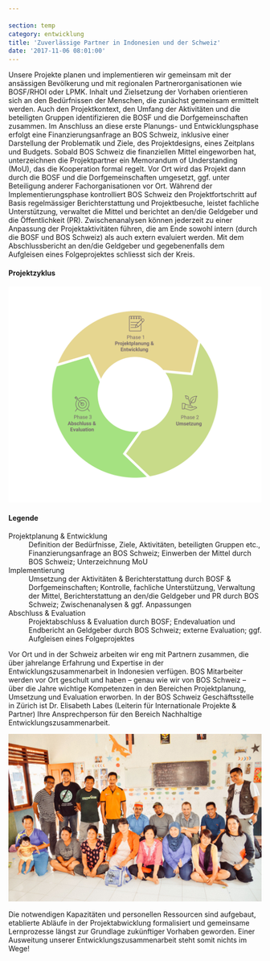 ```yaml
---

section: temp
category: entwicklung
title: 'Zuverlässige Partner in Indonesien und der Schweiz'
date: '2017-11-06 08:01:00'
---
```

Unsere Projekte planen und implementieren wir gemeinsam mit der ansässigen Bevölkerung und mit regionalen Partnerorganisationen wie BOSF/RHOI oder LPMK. Inhalt und Zielsetzung der Vorhaben orientieren sich an den Bedürfnissen der Menschen, die zunächst gemeinsam ermittelt werden. Auch den Projektkontext, den Umfang der Aktivitäten und die beteiligten Gruppen identifizieren die BOSF und die Dorfgemeinschaften zusammen. Im Anschluss an diese erste Planungs- und Entwicklungsphase erfolgt eine Finanzierungsanfrage an BOS Schweiz, inklusive einer Darstellung der Problematik und Ziele, des Projektdesigns, eines Zeitplans und Budgets. Sobald BOS Schweiz die finanziellen Mittel eingeworben hat, unterzeichnen die Projektpartner ein Memorandum of Understanding (MoU), das die Kooperation formal regelt. Vor Ort wird das Projekt dann durch die BOSF und die Dorfgemeinschaften umgesetzt, ggf. unter Beteiligung anderer Fachorganisationen vor Ort. Während der Implementierungsphase kontrolliert BOS Schweiz den Projektfortschritt auf Basis regelmässiger Berichterstattung und Projektbesuche, leistet fachliche Unterstützung, verwaltet die Mittel und berichtet an den/die Geldgeber und die Öffentlichkeit (PR). Zwischenanalysen können jederzeit zu einer Anpassung der Projektaktivitäten führen, die am Ende sowohl intern (durch die BOSF und BOS Schweiz) als auch extern evaluiert werden. Mit dem Abschlussbericht an den/die Geldgeber und gegebenenfalls dem Aufgleisen eines Folgeprojektes schliesst sich der Kreis.

#### Projektzyklus

![](assets/images/process_1.svg)

#### Legende
<dl class="legend">


<dt>Projektplanung & Entwicklung</dt>

<dd>Definition der Bedürfnisse, Ziele, Aktivitäten, beteiligten Gruppen etc., Finanzierungsanfrage an BOS Schweiz; Einwerben der Mittel durch BOS Schweiz; Unterzeichnung MoU </dd>

<dt>Implementierung</dt>

<dd>Umsetzung der Aktivitäten & Berichterstattung durch BOSF & Dorfgemeinschaften; Kontrolle, fachliche Unterstützung, Verwaltung der Mittel, Berichterstattung an den/die Geldgeber und PR durch BOS Schweiz; Zwischenanalysen & ggf. Anpassungen</dd>

<dt>Abschluss & Evaluation</dt>

<dd>Projektabschluss & Evaluation durch BOSF; Endevaluation und Endbericht an Geldgeber durch BOS Schweiz; externe Evaluation; ggf. Aufgleisen eines Folgeprojektes</dd>

</dl>

Vor Ort und in der Schweiz arbeiten wir eng mit Partnern zusammen, die über jahrelange Erfahrung und Expertise in der Entwicklungszusammenarbeit in Indonesien verfügen. BOS Mitarbeiter werden vor Ort geschult und haben – genau wie wir von BOS Schweiz – über die Jahre wichtige Kompetenzen in den Bereichen Projektplanung, Umsetzung und Evaluation erworben. In der BOS Schweiz Geschäftsstelle in Zürich ist Dr. Elisabeth Labes (Leiterin für Internationale Projekte & Partner) Ihre Ansprechperson für den Bereich Nachhaltige Entwicklungszusammenarbeit.

![](assets/images/school-group.jpg)

Die notwendigen Kapazitäten und personellen Ressourcen sind aufgebaut, etablierte Abläufe in der Projektabwicklung formalisiert und gemeinsame Lernprozesse längst zur Grundlage zukünftiger Vorhaben geworden. Einer Ausweitung unserer Entwicklungszusammenarbeit steht somit nichts im Wege!